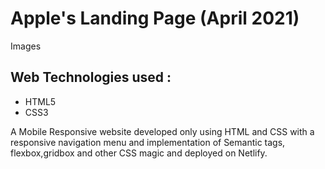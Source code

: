 # Apple's Landing Page (April 2021)

Images

## Web Technologies used :
- HTML5
- CSS3

A Mobile Responsive website developed only using HTML and CSS with a responsive navigation menu and implementation of Semantic tags,
flexbox,gridbox and other CSS magic and deployed on Netlify.

